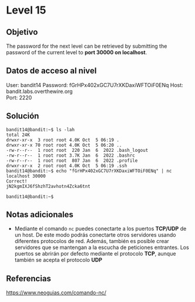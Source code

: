 # Level 15

## Objetivo
The password for the next level can be retrieved by submitting the password of the current level to **port 30000 on localhost**.

## Datos de acceso al nivel
User: bandit14
Password: fGrHPx402xGC7U7rXKDaxiWFTOiF0ENq
Host: bandit.labs.overthewire.org  
Port: 2220

## Solución
```
bandit14@bandit:~$ ls -lah
total 24K
drwxr-xr-x  3 root root 4.0K Oct  5 06:19 .
drwxr-xr-x 70 root root 4.0K Oct  5 06:20 ..
-rw-r--r--  1 root root  220 Jan  6  2022 .bash_logout
-rw-r--r--  1 root root 3.7K Jan  6  2022 .bashrc
-rw-r--r--  1 root root  807 Jan  6  2022 .profile
drwxr-xr-x  2 root root 4.0K Oct  5 06:19 .ssh
bandit14@bandit:~$ echo "fGrHPx402xGC7U7rXKDaxiWFTOiF0ENq" | nc localhost 30000
Correct!
jN2kgmIXJ6fShzhT2avhotn4Zcka6tnt

bandit14@bandit:~$
```
## Notas adicionales
* Mediante el comando `nc` puedes conectarte a los puertos **TCP/UDP** de un host. De este modo podrás conectarte otros servidores usando diferentes protocolos de red. Además, también es posible crear servidores que se mantengan a la escucha de peticiones entrantes. Los puertos se abrirán por defecto mediante el protocolo **TCP**, aunque también se acepta el protocolo **UDP** 
## Referencias
https://www.neoguias.com/comando-nc/

